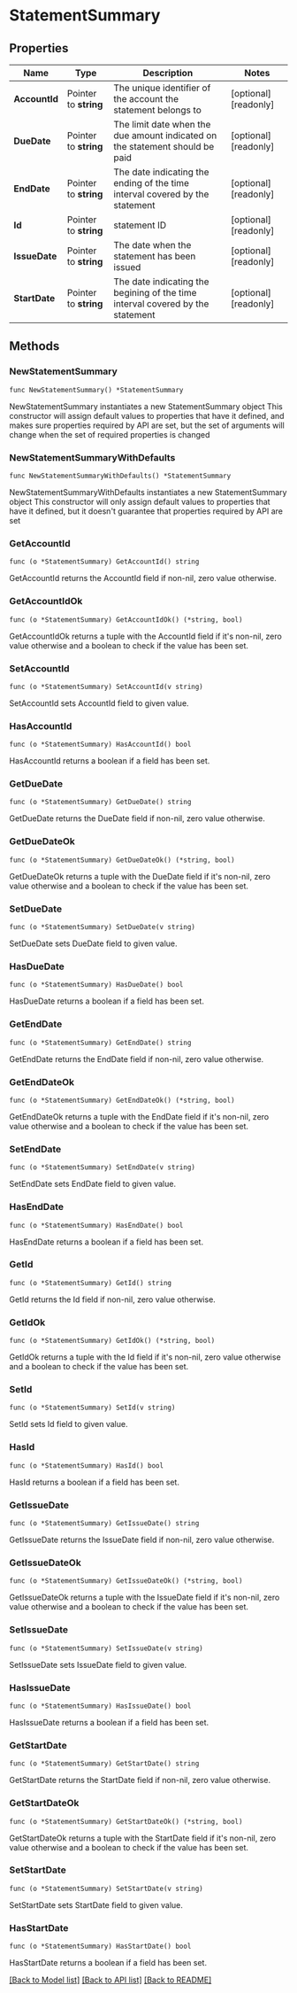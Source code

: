 # StatementSummary

## Properties

Name | Type | Description | Notes
------------ | ------------- | ------------- | -------------
**AccountId** | Pointer to **string** | The unique identifier of the account the statement belongs to | [optional] [readonly] 
**DueDate** | Pointer to **string** | The limit date when the due amount indicated on the statement should be paid | [optional] [readonly] 
**EndDate** | Pointer to **string** | The date indicating the ending of the time interval covered by the statement | [optional] [readonly] 
**Id** | Pointer to **string** | statement ID | [optional] [readonly] 
**IssueDate** | Pointer to **string** | The date when the statement has been issued | [optional] [readonly] 
**StartDate** | Pointer to **string** | The date indicating the begining of the time interval covered by the statement | [optional] [readonly] 

## Methods

### NewStatementSummary

`func NewStatementSummary() *StatementSummary`

NewStatementSummary instantiates a new StatementSummary object
This constructor will assign default values to properties that have it defined,
and makes sure properties required by API are set, but the set of arguments
will change when the set of required properties is changed

### NewStatementSummaryWithDefaults

`func NewStatementSummaryWithDefaults() *StatementSummary`

NewStatementSummaryWithDefaults instantiates a new StatementSummary object
This constructor will only assign default values to properties that have it defined,
but it doesn't guarantee that properties required by API are set

### GetAccountId

`func (o *StatementSummary) GetAccountId() string`

GetAccountId returns the AccountId field if non-nil, zero value otherwise.

### GetAccountIdOk

`func (o *StatementSummary) GetAccountIdOk() (*string, bool)`

GetAccountIdOk returns a tuple with the AccountId field if it's non-nil, zero value otherwise
and a boolean to check if the value has been set.

### SetAccountId

`func (o *StatementSummary) SetAccountId(v string)`

SetAccountId sets AccountId field to given value.

### HasAccountId

`func (o *StatementSummary) HasAccountId() bool`

HasAccountId returns a boolean if a field has been set.

### GetDueDate

`func (o *StatementSummary) GetDueDate() string`

GetDueDate returns the DueDate field if non-nil, zero value otherwise.

### GetDueDateOk

`func (o *StatementSummary) GetDueDateOk() (*string, bool)`

GetDueDateOk returns a tuple with the DueDate field if it's non-nil, zero value otherwise
and a boolean to check if the value has been set.

### SetDueDate

`func (o *StatementSummary) SetDueDate(v string)`

SetDueDate sets DueDate field to given value.

### HasDueDate

`func (o *StatementSummary) HasDueDate() bool`

HasDueDate returns a boolean if a field has been set.

### GetEndDate

`func (o *StatementSummary) GetEndDate() string`

GetEndDate returns the EndDate field if non-nil, zero value otherwise.

### GetEndDateOk

`func (o *StatementSummary) GetEndDateOk() (*string, bool)`

GetEndDateOk returns a tuple with the EndDate field if it's non-nil, zero value otherwise
and a boolean to check if the value has been set.

### SetEndDate

`func (o *StatementSummary) SetEndDate(v string)`

SetEndDate sets EndDate field to given value.

### HasEndDate

`func (o *StatementSummary) HasEndDate() bool`

HasEndDate returns a boolean if a field has been set.

### GetId

`func (o *StatementSummary) GetId() string`

GetId returns the Id field if non-nil, zero value otherwise.

### GetIdOk

`func (o *StatementSummary) GetIdOk() (*string, bool)`

GetIdOk returns a tuple with the Id field if it's non-nil, zero value otherwise
and a boolean to check if the value has been set.

### SetId

`func (o *StatementSummary) SetId(v string)`

SetId sets Id field to given value.

### HasId

`func (o *StatementSummary) HasId() bool`

HasId returns a boolean if a field has been set.

### GetIssueDate

`func (o *StatementSummary) GetIssueDate() string`

GetIssueDate returns the IssueDate field if non-nil, zero value otherwise.

### GetIssueDateOk

`func (o *StatementSummary) GetIssueDateOk() (*string, bool)`

GetIssueDateOk returns a tuple with the IssueDate field if it's non-nil, zero value otherwise
and a boolean to check if the value has been set.

### SetIssueDate

`func (o *StatementSummary) SetIssueDate(v string)`

SetIssueDate sets IssueDate field to given value.

### HasIssueDate

`func (o *StatementSummary) HasIssueDate() bool`

HasIssueDate returns a boolean if a field has been set.

### GetStartDate

`func (o *StatementSummary) GetStartDate() string`

GetStartDate returns the StartDate field if non-nil, zero value otherwise.

### GetStartDateOk

`func (o *StatementSummary) GetStartDateOk() (*string, bool)`

GetStartDateOk returns a tuple with the StartDate field if it's non-nil, zero value otherwise
and a boolean to check if the value has been set.

### SetStartDate

`func (o *StatementSummary) SetStartDate(v string)`

SetStartDate sets StartDate field to given value.

### HasStartDate

`func (o *StatementSummary) HasStartDate() bool`

HasStartDate returns a boolean if a field has been set.


[[Back to Model list]](../../README.md#documentation-for-models) [[Back to API list]](../../README.md#documentation-for-api-endpoints) [[Back to README]](../../README.md)



